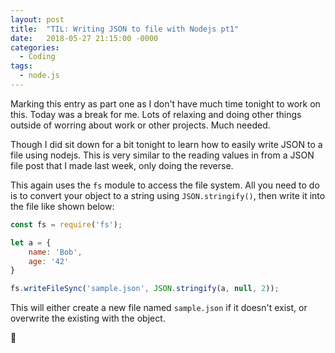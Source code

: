 ```yaml
---
layout: post
title:  "TIL: Writing JSON to file with Nodejs pt1"
date:   2018-05-27 21:15:00 -0000
categories:
  - Coding
tags:
  - node.js
---
```

Marking this entry as part one as I don't have much time tonight to work on this. Today was a break for me. Lots of relaxing and doing other things outside of worring about work or other projects. Much needed.

Though I did sit down for a bit tonight to learn how to easily write JSON to a file using nodejs. This is very similar to the reading values in from a JSON file post that I made last week, only doing the reverse.

This again uses the `fs` module to access the file system. All you need to do is to convert your object to a string using `JSON.stringify()`, then write it into the file like shown below:

```js
const fs = require('fs');

let a = {
    name: 'Bob',
    age: '42'
}

fs.writeFileSync('sample.json', JSON.stringify(a, null, 2));
```

This will either create a new file named `sample.json` if it doesn't exist, or overwrite the existing with the object.

💚
